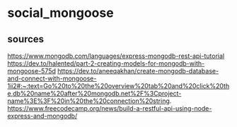 # social_mongoose


## sources
https://www.mongodb.com/languages/express-mongodb-rest-api-tutorial
https://dev.to/halented/part-2-creating-models-for-mongodb-with-mongoose-575d
https://dev.to/aneeqakhan/create-mongodb-database-and-connect-with-mongoose-1ii2#:~:text=Go%20to%20the%20overview%20tab%20and%20click%20the,db%20name%20after%20mongodb.net%2F%3Cproject-name%3E%3F%20in%20the%20connection%20string.
https://www.freecodecamp.org/news/build-a-restful-api-using-node-express-and-mongodb/
